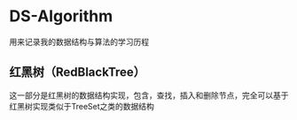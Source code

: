 # DS-Algorithm
用来记录我的数据结构与算法的学习历程
## 红黑树（RedBlackTree）
这一部分是红黑树的数据结构实现，包含，查找，插入和删除节点，完全可以基于红黑树实现类似于TreeSet之类的数据结构
